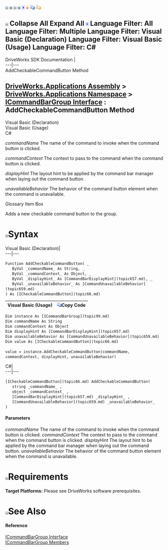 ![](dotnetimages/collapse.gif) ![](dotnetimages/expand.gif) ![](dotnetimages/collapse.gif) ![](dotnetimages/expand.gif) ![](dotnetimages/drpdown.gif) ![](dotnetimages/drpdown_orange.gif) ![](dotnetimages/copycode.gif) ![](dotnetimages/copycodeHighlight.gif)

![](dotnetimages/collapse.gif) Collapse All Expand All ![](dotnetimages/drpdown.gif) Language Filter: All  Language Filter: Multiple  Language Filter: Visual Basic (Declaration) Language Filter: Visual Basic (Usage) Language Filter: C#  
---  
DriveWorks SDK Documentation  |   
---|---  
AddCheckableCommandButton Method   
  
[DriveWorks.Applications Assembly](topic13.md) > [DriveWorks.Applications Namespace](topic16.md) > [ICommandBarGroup Interface](topic99.md) : AddCheckableCommandButton Method  
---  
  
Visual Basic (Declaration)    
Visual Basic (Usage)    
C# 

_commandName_
    The name of the command to invoke when the command button is clicked.

_commandContext_
    The context to pass to the command when the command button is clicked.

_displayHint_
    The layout hint to be applied by the command bar manager when laying out the command button.

_unavailableBehavior_
    The behavior of the command button element when the command is unavailable.

Glossary Item Box

Adds a new checkable command button to the group. 

# ![](dotnetimages/collapse.gif)Syntax

Visual Basic (Declaration)|   
---|---  
      
    
    Function AddCheckableCommandButton( _
       ByVal _commandName_ As String, _
       ByVal _commandContext_ As Object, _
       ByVal _displayHint_ As [CommandBarDisplayHint](topic657.md), _
       ByVal _unavailableBehavior_ As [CommandUnavailableBehavior](topic659.md) _
    ) As [ICheckableCommandButton](topic66.md)  
  
Visual Basic (Usage)| ![](dotnetimages/copycode.gif)Copy Code  
---|---  
      
    
    Dim instance As [ICommandBarGroup](topic99.md)
    Dim commandName As String
    Dim commandContext As Object
    Dim displayHint As [CommandBarDisplayHint](topic657.md)
    Dim unavailableBehavior As [CommandUnavailableBehavior](topic659.md)
    Dim value As [ICheckableCommandButton](topic66.md)
     
    value = instance.AddCheckableCommandButton(commandName, commandContext, displayHint, unavailableBehavior)  
  
C#|   
---|---  
      
    
    [ICheckableCommandButton](topic66.md) AddCheckableCommandButton( 
       string _commandName_ ,
       object _commandContext_ ,
       [CommandBarDisplayHint](topic657.md) _displayHint_ ,
       [CommandUnavailableBehavior](topic659.md) _unavailableBehavior_
    )  
  
#### Parameters

 _commandName_
    The name of the command to invoke when the command button is clicked.
_commandContext_
    The context to pass to the command when the command button is clicked.
_displayHint_
    The layout hint to be applied by the command bar manager when laying out the command button.
_unavailableBehavior_
    The behavior of the command button element when the command is unavailable.

# ![](dotnetimages/collapse.gif)Requirements

**Target Platforms:** Please see DriveWorks software prerequisites.

# ![](dotnetimages/collapse.gif)See Also

#### Reference

[ICommandBarGroup Interface](topic99.md)   
[ICommandBarGroup Members](topic100.md)


